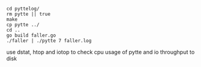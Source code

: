 

```
cd pyttelog/
rm pytte || true
make
cp pytte ../
cd ..
go build faller.go
./faller | ./pytte 7 faller.log
```

use dstat, htop and iotop to check cpu usage of pytte and io throughput to disk
